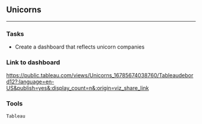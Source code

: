 ## Unicorns 
	
<hr>

### Tasks
- Create a dashboard that reflects unicorn companies

### Link to dashboard
https://public.tableau.com/views/Unicorns_16785674038760/Tableaudebord12?:language=en-US&publish=yes&:display_count=n&:origin=viz_share_link

### Tools
`Tableau` 



